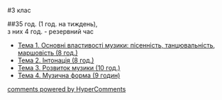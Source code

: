 <div id="hypercomments_widget" class="js-hypercomments-widget invisible"></div>


#3 клас 


##35 год. (1 год. на тиждень),<br>з них 4 год. -  резервний час


*	[Тема 1.  Основні властивості музики: пісенність, танцювальність, маршовість (8 год.)](osnovni_vlastyvosti_muzyky.md.md)
*	[Тема 2.  Інтонація (8 год.)](intonatsiia.md)
*	[Тема 3.  Розвиток музики   (10 год.)](rozvytok_muzyky.md)
*	[Тема 4.  Музична форма  (9 годин)](muzychna_forma.md)


<div class="js-hypercomments-container">
    <a href="http://hypercomments.com" class="hc-link" title="comments widget">comments powered by HyperComments</a>
</div>